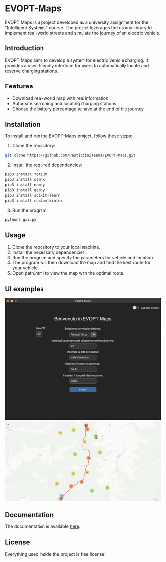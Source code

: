 # EVOPT-Maps

EVOPT Maps is a project developed as a university assignment for the "Intelligent Systems" course. The project leverages the osmnx library to implement real-world streets and simulate the journey of an electric vehicle.

## Introduction

EVOPT Maps aims to develop a system for electric vehicle charging. It provides a user-friendly interface for users to automatically locate and reserve charging stations.

## Features

- Download real-world map with real information
- Automate searching and locating charging stations
- Choose the battery percentage to have at the end of the journey

## Installation

To install and run the EVOPT-Maps project, follow these steps:

1. Clone the repository: 

```bash
git clone https://github.com/PasticciniTeams/EVOPT-Maps.git
```

2. Install the required dependencies: 

```bash
pip3 install folium
pip3 install osmnx
pip3 install numpy
pip3 install geopy
pip3 install scikit-learn
pip3 install customtkinter
```

3. Run the program: 

```bash
python3 gui.py
```

## Usage

1. Clone the repository to your local machine.
2. Install the necessary dependencies.
3. Run the program and specify the parameters for vehicle and location.
4. The program will then download the map and find the best route for your vehicle.
5. Open path.html to view the map with the optimal route.

## UI examples

![GUI preview](https://github.com/PasticciniTeams/EVOPT-Maps/blob/main/example/gui_example.png)
![MAPS preview](https://github.com/PasticciniTeams/EVOPT-Maps/blob/main/example/maps_example.png)

## Documentation

The documentation is available [here](https://raw.githack.com/PasticciniTeams/EVOPT-Maps/main/docs/_build/html/index.html).

## License

Everything used inside the project is free license!
